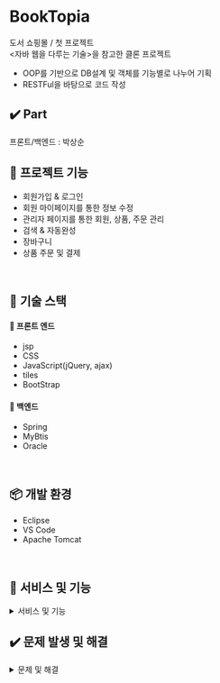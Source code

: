 # BookTopia

 도서 쇼핑몰 / 첫 프로젝트 <br>
 <자바 웹을 다루는 기술>을 참고한 클론 프로젝트
 - OOP를 기반으로 DB설계 및 객체를 기능별로 나누어 기획
 - RESTFul을 바탕으로 코드 작성

## ✔️ Part 
프론트/백엔드 : 박상순

## 📁 프로젝트 기능

- 회원가입 & 로그인
- 회원 마이페이지를 통한 정보 수정
- 관리자 페이지를 통한 회원, 상품, 주문 관리
- 검색 & 자동완성
- 장바구니
- 상품 주문 및 결제
<br/>

## 📕 기술 스택

#### 📙  프론트 엔드

- jsp
- CSS
- JavaScript(jQuery, ajax)
- tiles
- BootStrap


#### 📙 백엔드

- Spring
- MyBtis
- Oracle

<br/>


## 📦 개발 환경


- Eclipse
- VS Code
- Apache Tomcat

<br/>


## 📸 서비스 및 기능

<details markdown="1">
<summary>서비스 및 기능</summary>

- ### 메인 화면
<img src="src/main/webapp/resources/image/booktopia.PNG" width=500>

- ### 관리자 로그인 시 상단 메뉴
<img src="src/main/webapp/resources/image/login_admin.PNG" width=500>

- ### 회원 로그인 시 상단 메뉴
<img src="src/main/webapp/resources/image/login_member.PNG" width=500>

- ### 회원 마이 페이지
<img src="src/main/webapp/resources/image/mypage.PNG" width=500>

- ### 관리자 페이지
<img src="src/main/webapp/resources/image/adminpage.PNG" width=500>

- ### 자동 완성 기능 
<img src="src/main/webapp/resources/image/autosearch.PNG" width=500>

- ### 장바구니
<img src="src/main/webapp/resources/image/putbasket.PNG" width=500>
<img src="src/main/webapp/resources/image/basketpage.PNG" width=500>

- ### 주문 기능
<img src="src/main/webapp/resources/image/order1.PNG" width=500>
<img src="src/main/webapp/resources/image/order2.PNG" width=500>



## 기획 설계

- ### 사전 설계
<img src="src/main/webapp/resources/image/pre_design1.PNG" width=400><img src="src/main/webapp/resources/image/pre_design2.PNG" width=400>
<img src="src/main/webapp/resources/image/pre_design3.PNG" width=400><img src="src/main/webapp/resources/image/pre_design4.PNG" width=400>


- ### ERD
<img src="src/main/webapp/resources/image/erd.PNG" width=500>

</details>

## ✔️ 문제 발생 및 해결

<details markdown="1">
<summary>문제 및 해결</summary>

### 문제 : 도서 검색 후 장바구니 클릭 시 장바구니에 저장이 되지 않음
#### 원인 : 구현된 메서드가 없음

<img src="src/main/webapp/resources/image/error1.PNG" width=400>
<img src="src/main/webapp/resources/image/error2.PNG" width=400>
<br>
<br>
- 기존에 작성해둔 메서드로 연결을 하려 했으나 넘어가는 변수들의 타입이 달라 불가능
- VO타입으로 변수를 받도록 새로 메서드를 작성하여 ModelAndView 타입으로 리턴
<br>
<br>
### 새로운 문제 발생

- 문제 : VO타입을 Map에 넣는 과정 중 goodsDAO가 null이라는 에러가 발생
<img src="src/main/webapp/resources/image/new_error1.PNG" width=400>

- 원인 : 새로 작성한 메서드에서 서비스 객체를 @Autowired를 사용하지 않고 메서드 내에서 직접 생성하여 사용하려함
- 해결 : @Autowired를 사용하여 의존성 주입

<img src="src/main/webapp/resources/image/complete1.PNG" width=400>
<img src="src/main/webapp/resources/image/complete2.PNG" width=400>

</details>